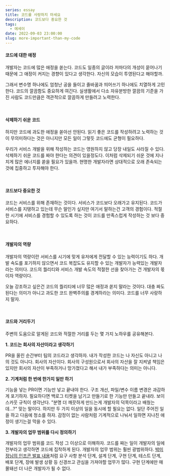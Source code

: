 ```yaml
---
series: essay
title: 코드를 사랑하지 마세요
description: 코드보다 중요한 것
tags:
  - 에세이
date: 2022-09-03 23:00:00
slug: more-important-than-my-code
---
```


#### 코드에 대한 애정

개발자는 코드에 많은 애정을 쏟는다. 코드도 일종의 글이라 저마다의 개성이 묻어나기 때문에 그 애정이 커지는 경향이 있다고 생각한다. 자신의 모습이 투영된다고 해야할까.

그래서 변수명 하나에도 엄청난 공을 들이고 줄바꿈과 띄어쓰기 하나에도 치열하게 고민한다. 코드의 깔끔함도 중요하게 여긴다. 실생활에서 다소 자유분방한 깔끔의 기준을 가진 사람도 코드만큼은 객관적으로 깔끔하게 만들려고 노력한다.

<br/>

#### 삭제하기 쉬운 코드

하지만 코드에 과도한 애정을 쏟아선 안된다. 읽기 좋은 코드를 작성하려고 노력하는 것이 무의미하다는 것은 아니지만 모든 일이 그렇듯 코드에도 균형이 필요하다.

우리가 서비스 개발을 위해 작성하는 코드는 영원하지 않고 당장 내일도 사라질 수 있다. 삭제하기 쉬운 코드를 짜야 한다는 의견이 있을정도다. 이처럼 삭제되기 쉬운 것에 지나치게 많은 에너지를 쏟을 필요가 있을까. 현명한 개발자라면 상대적으로 오래 존속되는 것에 집중하고 투자해야 한다.

<br/>

#### 코드보다 중요한 것

코드는 서비스를 위해 존재하는 것이다. 서비스가 코드보다 오래가고 유지된다. 코드가 서비스를 지탱하고 있는데 무슨 말인가 싶지만 여기서 말하는건 고객의 경험이다. 적절한 시기에 서비스를 경험할 수 있도록 하는 것이 코드를 만족스럽게 작성하는 것 보다 중요하다.

<br/>

#### 개발자의 역량

개발자의 역량이란 서비스를 시기에 맞게 유저에게 전달할 수 있는 능력이기도 하다. 개발 속도를 포기하지 않으면서 코드 복잡도도 유지할 수 있는 개발자가 능력있는 개발자라는 의미다. 코드의 퀄리티와 서비스 개발 속도의 적절한 선을 찾아가는 건 개발자의 몫이자 역량이다.

오늘 강조하고 싶은건 코드의 퀄리티에 너무 많은 애정과 쏟지 말라는 것이다. 대충 짜도 된다는 의미가 아니고 과도한 코드 완벽주의를 경계하라는 의미다. 코드를 너무 사랑하지 말자.

<br/>

#### 코드와 거리두기

주변의 도움으로 알게된 코드와 적절한 거리를 두는 몇 가지 노하우를 공유해본다.

**1. 코드는 회사의 자산이라고 생각하기**

PR을 올린 순간부터 팀의 코드라고 생각하자. 내가 작성한 코드는 나 자신도 아니고 나의 것도 아니다. 회사의 자산이다. 회사의 구성원으로서 회사의 자산을 잘 지켜낼 책임은 있지만 회사의 자산이 부족하거나 망가졌다고 해서 내가 부족하다는 의미는 아니다.

**2. 기계처럼 한 번에 한가지 일만 하기**

기능을 넣는 PR이면 기능만 넣고 끝내야 한다. 구조 개선, 파일/변수 이름 변경은 과감하게 포기하자. 필요하다면 백로그 티켓을 남기고 만들기로 한 기능만 만들고 끝내라. 보이스카웃 규칙이 생각난다. "분명 더 깨끗하게 만드는게 개발자의 덕목이라고 배웠는데...?" 맞는 말이다. 하지만 두 가지 이상의 일을 동시에 할 필요는 없다. 일단 주어진 일을 하고 다음에 청소를 하자. 감정이 없는 사람처럼 기계적으로 나눠서 일하면 지나친 애정이 생기는걸 막을 수 있다.

**3. 개발자의 업무 범위를 다시 정의하기**

개발자의 업무 범위를 코드 작성 그 이상으로 이해하자. 코드를 짜는 일이 개발자의 일에 전부라고 생각하면 코드에 집착하게 된다. 개발자의 업무 범위는 훨씬 광범위하다. [박미정님의 인프콘 발표 내용](https://infcon.day/speaker/박미정-팀성장-코드리뷰/)처럼 요구 사항 분석 단계, 설계 단계, 구현 단계, 테스트 단계, 배포 단계, 장애 발생 상황 등 신경쓰고 관심을 가져야할 업무가 많다. 구현 단계에만 매몰돼선 더 나은 개발자가 될 수 없다.
